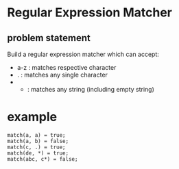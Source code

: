 # Regular Expression Matcher

## problem statement

Build a regular expression matcher which can accept:

- a-z  : matches respective character
- .    : matches any single character
- *    : matches any string (including empty string)

# example

```
match(a, a) = true;
match(a, b) = false;
match(c, .) = true;
match(de, *) = true;
match(abc, c*) = false;
```